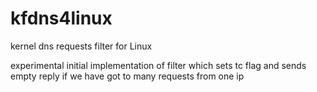 kfdns4linux
===========

kernel dns requests filter for Linux

experimental initial implementation of filter which sets tc flag and sends
empty reply if we have got to many requests from one ip
